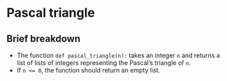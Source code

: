 # Pascal triangle

## Brief breakdown

- The function `def pascal_triangle(n):` takes an integer `n` and returns a list of lists of integers representing the Pascal’s triangle of `n`.
- If `n <= 0`, the function should return an empty list.


